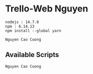 # Trello-Web Nguyen
    nodejs : 14.7.0
    npm : 6.14.13
    npm install --global yarn

    Nguyen Cao Cuong
## Available Scripts
    Nguyen Cao Cuong